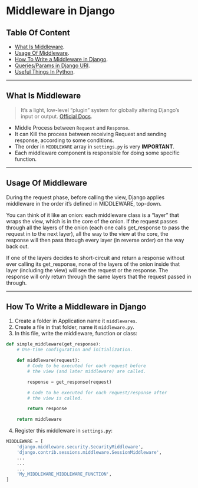 # Middleware in Django

## Table Of Content

- [What Is Middleware](#what-is-middleware).
- [Usage Of Middleware](#usage-of-middleware).
- [How To Write a Middleware in Django](#how-to-write-a-middleware-in-django).
- [Queries/Params in Django URI]().
- [Useful Things In Python]().

---

## What Is Middleware

>It’s a light, low-level “plugin” system for globally altering Django’s input or output. [Official Docs](https://docs.djangoproject.com/en/4.2/topics/http/middleware/).

- Middle Process between `Request` and `Response`.
- It can Kill the process between receiving Request and sending response, according to some conditions.
- The order in `MIDDLEWARE` array in `settings.py` is very **IMPORTANT**.
- Each middleware component is responsible for doing some specific function.

---

## Usage Of Middleware

During the request phase, before calling the view, Django applies middleware in the order it’s defined in MIDDLEWARE, top-down.

You can think of it like an onion: each middleware class is a “layer” that wraps the view, which is in the core of the onion. If the request passes through all the layers of the onion (each one calls get_response to pass the request in to the next layer), all the way to the view at the core, the response will then pass through every layer (in reverse order) on the way back out.

If one of the layers decides to short-circuit and return a response without ever calling its get_response, none of the layers of the onion inside that layer (including the view) will see the request or the response. The response will only return through the same layers that the request passed in through.

---

## How To Write a Middleware in Django

1. Create a folder in Application name it `middlewares`.
2. Create a file in that folder, name it `middleware.py`.
3. In this file, write the middleware, function or class:

```python
def simple_middleware(get_response):
    # One-time configuration and initialization.

    def middleware(request):
        # Code to be executed for each request before
        # the view (and later middleware) are called.

        response = get_response(request)

        # Code to be executed for each request/response after
        # the view is called.

        return response

    return middleware
```

4. Register this middleware in `settings.py`:

```python
MIDDLEWARE = [
    'django.middleware.security.SecurityMiddleware',
    'django.contrib.sessions.middleware.SessionMiddleware',
    ...
    ...
    ...
    'My_MIDDLEWARE_MIDDLEWARE_FUNCTION',
]
```